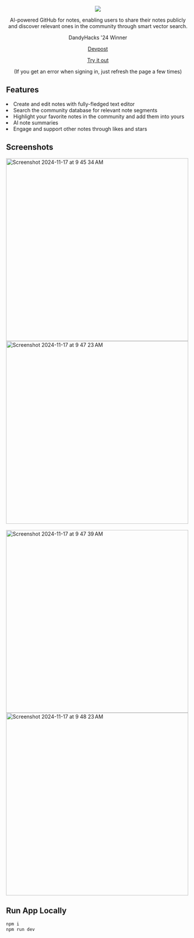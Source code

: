 <p align="center">
  <img src="https://github.com/user-attachments/assets/b1207ec5-70be-4636-ae27-9c4028147df1"/>
</p>
<p align="center">
AI-powered GitHub for notes, enabling users to share their notes publicly and discover relevant ones in the community through smart vector search.
</p>
<p align="center">
  DandyHacks '24 Winner
</p>
<p align="center"><a href="https://devpost.com/software/netherite">Devpost</a></p>
</p>
</p>
<p align="center"><a href="https://netherite.vercel.app">Try it out</a></p>
<p align="center">(If you get an error when signing in, just refresh the page a few times)</p>
</p>

## Features

<li>Create and edit notes with fully-fledged text editor</li>
<li>Search the community database for relevant note segments</li>
<li>Highlight your favorite notes in the community and add them into yours</li>
<li>AI note summaries</li>
<li>Engage and support other notes through likes and stars</li>

## Screenshots

<img width="500" alt="Screenshot 2024-11-17 at 9 45 34 AM" src="https://github.com/user-attachments/assets/5b56f847-a497-46dc-9cd2-b458101fc390">
<img width="500" alt="Screenshot 2024-11-17 at 9 47 23 AM" src="https://github.com/user-attachments/assets/d853b669-bbf5-4f13-8504-89d85f7c5938">
<br><br>
<img width="500" alt="Screenshot 2024-11-17 at 9 47 39 AM" src="https://github.com/user-attachments/assets/b6064c4f-ae27-4afc-994d-e1732af6bb59">
<img width="500" alt="Screenshot 2024-11-17 at 9 48 23 AM" src="https://github.com/user-attachments/assets/d8fe2c25-fc6b-4f28-9a79-d2c4cde11f18">



## Run App Locally

```bash
npm i
npm run dev
```
